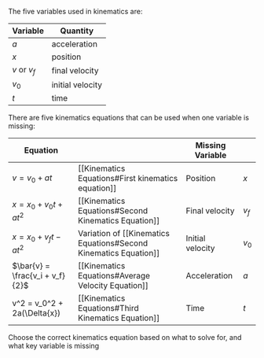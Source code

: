 The five variables used in kinematics are:

Variable | Quantity
---|---
$a$ | acceleration
$x$ | position
$v$ or $v_f$ | final velocity
$v_0$ | initial velocity
$t$ | time

There are five kinematics equations that can be used when one variable is missing:

Equation | | Missing Variable | | 
---|---|---|---
$v = v_0 + at$ | [[Kinematics Equations#First kinematics equation]] | Position | $x$
$x = x_0 + v_0t + at^2$ | [[Kinematics Equations#Second Kinematics Equation]] | Final velocity | $v_f$
$x = x_0 + v_ft - at^2$ | Variation of  [[Kinematics Equations#Second Kinematics Equation]] | Initial velocity | $v_0$
$\bar{v} = \frac{v_i + v_f}{2}$ | [[Kinematics Equations#Average Velocity Equation]] | Acceleration | $a$
v^2 = v_0^2 + 2a(\Delta{x}) | [[Kinematics Equations#Third Kinematics Equation]] | Time | $t$
Choose the correct kinematics equation based on what to solve for, and what key variable is missing 

